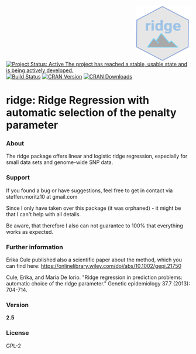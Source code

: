 <img src="man/figures/ridge.png" align="right" width="150" height="150" alt="ridge Logo" />


[![Project Status: Active The project has reached a stable, usable state and is being actively developed.](http://www.repostatus.org/badges/latest/active.svg)](http://www.repostatus.org/#active)
[![Build Status](https://travis-ci.org/SteffenMoritz/ridge.svg?branch=master)](https://travis-ci.org/SteffenMoritz/ridge)
[![CRAN Version](http://www.r-pkg.org/badges/version/ridge)](https://cran.r-project.org/package=ridge)
[![CRAN Downloads](http://cranlogs.r-pkg.org/badges/ridge)](https://cran.r-project.org/package=ridge)


# ridge: Ridge Regression with automatic selection of the penalty parameter 

### About
The ridge package offers linear and logistic ridge regression, especially for small 
data sets and genome-wide SNP data.

### Support
If you found a bug or have suggestions, feel free to get in contact via 
steffen.moritz10 at gmail.com

Since I only have taken over this package (it was orphaned) - 
it might be that I can't help with all details. 

Be aware, that therefore I also can not guarantee 
to 100% that everything works as expected.

### Further information
Erika Cule published also a scientific paper about the method, which you can find here: https://onlinelibrary.wiley.com/doi/abs/10.1002/gepi.21750

Cule, Erika, and Maria De Iorio. "Ridge regression in prediction problems: automatic choice of the ridge parameter." Genetic epidemiology 37.7 (2013): 704-714.


### Version
**2.5**

### License
GPL-2

